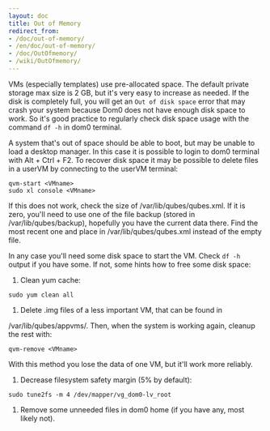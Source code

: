 ```yaml
---
layout: doc
title: Out of Memory
redirect_from:
- /doc/out-of-memory/
- /en/doc/out-of-memory/
- /doc/OutOfmemory/
- /wiki/OutOfmemory/
---
```


VMs (especially templates) use pre-allocated space. The default private storage max size is 2 GB, but it's very easy to increase as needed. If the disk is completely full, you will get an `Out of disk space` error that may crash your system because Dom0 does not have enough disk space to work. So it's good practice to regularly check disk space usage with the command `df -h` in dom0 terminal.

A system that's out of space should be able to boot, but may be unable to load a desktop manager. In this case it is possible to login to dom0 terminal with Alt + Ctrl + F2. To recover disk space it may be possible to delete files in a userVM by connecting to the userVM terminal:

~~~
qvm-start <VMname>
sudo xl console <VMname>
~~~

If this does not work, check the size of /var/lib/qubes/qubes.xml. If it is zero, you'll need to use one of the file backup (stored in /var/lib/qubes/backup), hopefully you have the current data there. Find the most recent one and place in /var/lib/qubes/qubes.xml instead of the empty file.

In any case you'll need some disk space to start the VM. Check `df -h` output if you have some. If not, some hints how to free some disk space:

1.  Clean yum cache:

~~~
sudo yum clean all
~~~

1.  Delete .img files of a less important VM, that can be found in

/var/lib/qubes/appvms/. Then, when the system is working again, cleanup the rest with:

~~~
qvm-remove <VMname>
~~~

With this method you lose the data of one VM, but it'll work more reliably.

1.  Decrease filesystem safety margin (5% by default):

~~~
sudo tune2fs -m 4 /dev/mapper/vg_dom0-lv_root
~~~

1.  Remove some unneeded files in dom0 home (if you have any, most likely not).

